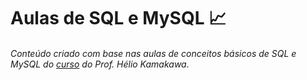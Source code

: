 # Aulas de SQL e MySQL :chart_with_upwards_trend: 

###### Conteúdo criado com base nas aulas de conceitos básicos de SQL e MySQL do [curso](https://youtu.be/w9RzzPQGmoI) do Prof. Hélio Kamakawa.



